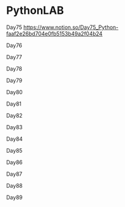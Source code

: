 # PythonLAB
 
Day75 https://www.notion.so/Day75_Python-faaf2e26bd704e0fb5153b49a2f04b24

Day76

Day77

Day78

Day79

Day80

Day81

Day82

Day83

Day84

Day85

Day86

Day87

Day88

Day89

